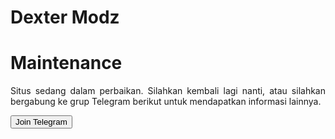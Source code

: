 # Dexter Modz
<html>
<body>
  <h1>Maintenance</h1>
  <p style="text-align:justify">Situs sedang dalam perbaikan. Silahkan kembali lagi nanti, atau silahkan bergabung ke grup Telegram berikut untuk mendapatkan informasi lainnya.</p>
  <input type="button" value="Join Telegram" onclick="this.value='Loading . . .';location.href='https://t.me/dextermodzz'" />
</body>
</html>
